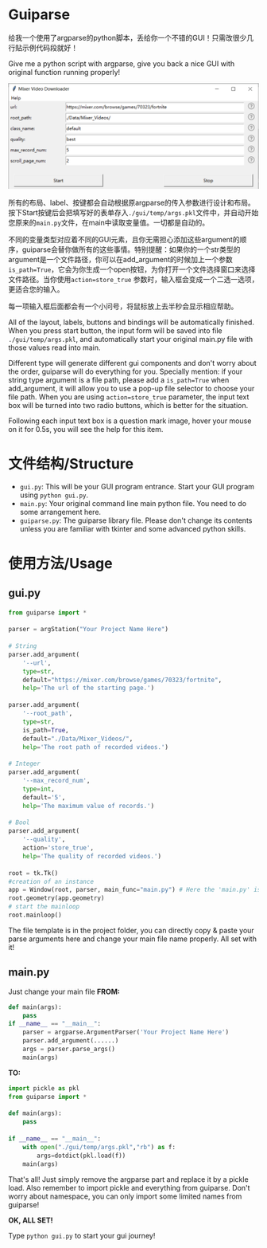 # Guiparse

给我一个使用了argparse的python脚本，丢给你一个不错的GUI！只需改很少几行贴示例代码段就好！

Give me a python script with argparse, give you back a nice GUI with original function running properly!

![运行截图/Screen Capture](./gui/img/screen_cap.png)

所有的布局、label、按键都会自动根据原argparse的传入参数进行设计和布局。按下Start按键后会把填写好的表单存入`./gui/temp/args.pkl`文件中，并自动开始您原来的`main.py`文件，在main中读取变量值。一切都是自动的。

不同的变量类型对应着不同的GUI元素，且你无需担心添加这些argument的顺序，guiparse会替你做所有的这些事情。特别提醒：如果你的一个str类型的argument是一个文件路径，你可以在add_argument的时候加上一个参数`is_path=True`，它会为你生成一个open按钮，为你打开一个文件选择窗口来选择文件路径。当你使用`action=store_true` 参数时，输入框会变成一个二选一选项，更适合您的输入。 

每一项输入框后面都会有一个小问号，将鼠标放上去半秒会显示相应帮助。

All of the layout, labels, buttons and bindings will be automatically finished. When you press start button, the input form will be saved into file `./gui/temp/args.pkl`, and automatically start your original main.py file with those values read into main. 

Different type will generate different gui components and don't worry about the order, guiparse will do everything for you. Specially mention: if your string type argument is a file path, please add a `is_path=True` when add_argument, it will allow you to use a pop-up file selector to choose your file path. When you are using `action=store_true` parameter, the input text box will be turned into two radio buttons, which is better for the situation. 

Following each input text box is a question mark image, hover your mouse on it for 0.5s, you will see the help for this item.

# 文件结构/Structure

- `gui.py`: This will be your GUI program entrance. Start your GUI program using `python gui.py`.
- `main.py`: Your original command line main python file. You need to do some arrangement here.
- `guiparse.py`: The guiparse library file. Please don't change its contents unless you are familiar with tkinter and some advanced python skills.

# 使用方法/Usage

## gui.py

```python
from guiparse import *

parser = argStation("Your Project Name Here")

# String
parser.add_argument(
    '--url',
    type=str,
    default="https://mixer.com/browse/games/70323/fortnite",
    help='The url of the starting page.')

parser.add_argument(
    '--root_path',
    type=str,
    is_path=True,
    default="./Data/Mixer_Videos/",
    help='The root path of recorded videos.')
    
# Integer
parser.add_argument(
    '--max_record_num',
    type=int,
    default='5',
    help='The maximum value of records.')
    
# Bool
parser.add_argument(
    '--quality',
    action='store_true',
    help='The quality of recorded videos.')

root = tk.Tk()
#creation of an instance
app = Window(root, parser, main_func="main.py") # Here the 'main.py' is your original main file.
root.geometry(app.geometry)
# start the mainloop 
root.mainloop() 
```

The file template is in the project folder, you can directly copy & paste your parse arguments here and change your main file name properly. All set with it!

## main.py

Just change your main file 
**FROM:**

```python
def main(args):
    pass
if __name__ == "__main__":
    parser = argparse.ArgumentParser('Your Project Name Here')
    parser.add_argument(......)
    args = parser.parse_args()
    main(args)
```
**TO:**

```python
import pickle as pkl
from guiparse import *

def main(args):
    pass

if __name__ == "__main__":
    with open("./gui/temp/args.pkl","rb") as f:
        args=dotdict(pkl.load(f))
    main(args)
```

That's all! Just simply remove the argparse part and replace it by a pickle load. Also remember to import pickle and everything from guiparse. Don't worry about namespace, you can only import some limited names from guiparse! 

**OK, ALL SET!**

Type `python gui.py` to start your gui journey!
